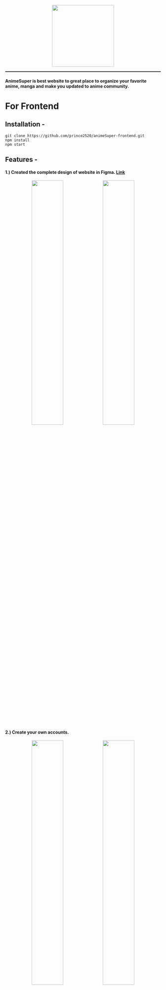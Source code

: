 <p align="center">
  <img width="200" src="https://user-images.githubusercontent.com/68547999/229590865-45614c46-a5c2-4bb0-8851-e423d457369b.jpg">
</p>


<hr style="border:1px solid gray">

#### AnimeSuper is best website to great place to organize your favorite anime, manga and make you updated to anime community. 

# For Frontend

## Installation - 

```
git clone https://github.com/prince2520/animeSuper-frontend.git
npm install  
npm start     
```
## Features -

#### 1.) Created the complete design of website in Figma. [Link](https://www.figma.com/file/hceRTLfnSDUt1bUrgR47Q0/Anime-Project?node-id=3-75) 
<p align="center">
  <img width="45%" src="https://user-images.githubusercontent.com/68547999/229492141-ea8888d2-bb79-43fb-a8cf-865ac84ea0c6.png">
  <img width="45%" src="https://user-images.githubusercontent.com/68547999/229492362-a0a9a6cf-80f0-4bb5-9259-6afc7f4d0a19.png">
</p>


#### 2.) Create your own accounts.
<p align="center">
  <img width="45%" src="https://user-images.githubusercontent.com/68547999/229362814-4239d3d6-5242-4c16-9b0e-9d23137a1762.png">
  <img width="45%" src="https://user-images.githubusercontent.com/68547999/229362839-85de1d17-8567-47b9-8481-ac60995dbd26.png">
</p>

#### 3.) Add anime/manga to the favorite list.
<p align="center">
  <img width="45%" src="https://user-images.githubusercontent.com/68547999/229363102-6b8d7071-da49-46f7-8c22-1c101363d6c1.png">
  <img width="45%" src="https://user-images.githubusercontent.com/68547999/229363133-2898be81-40be-4a50-918f-828f3c366981.png">
</p>


#### 4.) Add anime/manga to the watchlist list.
<p align="center">
  <img width="45%" src="https://user-images.githubusercontent.com/68547999/229363247-1243df6f-ad1a-406a-b7ed-4662412dc145.png">
  <img width="45%" src="https://user-images.githubusercontent.com/68547999/229363286-bbdb561e-b4b0-4691-bb8e-f19d8e76217b.png">
</p>

#### 5.) Save your profile.
<p align="center">
  <img width="45%" src="https://user-images.githubusercontent.com/68547999/229363390-7e0ec32f-f4b9-445d-82c3-a9da7ef359a5.png">
  <img width="45%" src="https://user-images.githubusercontent.com/68547999/229363421-5f4a7623-475a-4ecb-8a17-ea530f792d9a.png">
</p>

#### 6.) Manage your anime/mange list, update your status and get updated to anime community. 
<p align="center">
  <img width="45%" src="https://user-images.githubusercontent.com/68547999/229363451-1cc93aa3-cd6b-46d3-ab10-710232e9682a.png">
  <img width="45%" src="https://user-images.githubusercontent.com/68547999/229363472-733adae3-0622-4680-8ceb-db1e24f11e51.png">
</p>


# For Backend

## Installation -
```
git clone https://github.com/prince2520/animeSuper-backend.git
pip install -r requirements.txt 
py manage.py runserver
```

## API Endpoints -

#### Authentication Endpoints -

| endpoint     | query      | body     | description |
| -------------- | ------------- | ----------- |------------------------------ |
| authentication/signup |      -    | username, email, password, confirmPassword | to signup account  |
| authentication/signin |      -    | email, password      | to login account  |
| authentication/profile-detail | email          | -         | get profile detail  |
| authentication/profile-satistics |   email       | -         | get statistics of manga/anime of the user|
| authentication/edit-profile |    -      | email         | get statistics of manga/anime of the user|

#### Anime/Manga Endpoints -

| endpoint     | query      | body     | description |
| -------------- | ------------- | ----------- |------------------------------ |
| animeManga/animeManga-list | category, rank_type, limit          | -         | get the list of anime/manga according to ranking |
| animeManga/animeManga-detail/<int:animeID> | category          |  -        | get the detail of the anime/manga  |
| animeManga/animeManga-search |  animeMangaName        |       -   | search and get the result  |

#### Watchlist Endpoints -

| endpoint     | query      | body     | description |
| -------------- | ------------- | ----------- |------------------------------ |
| my_watchlist/add-watchlist-item |      -    |email, category, category_id, img_url, title, num_episode_or_chapter, media_type          | add anime/manga to watchlist of user |
| my_watchlist/get-watchlist-list |  email    |      -    | get the complete list of watchlist of user |
| my_watchlist/delete-watchlist-item |email, categoryId          |   -       | delete the anime/manga from the watchlist  |
| my_watchlist/edit-watchlist-item|     -     | email, category_id, status, progress         | edit the status of anime/manga  |

#### Favorite list Endpoints -

| endpoint     | query      | body     | description |
| -------------- | ------------- | ----------- |------------------------------ |
| my_favorite/add-item-favorite |   -     |email, category_id, category, img_url, title, score, year, num_episode_chapter, media_type          | add anime/manga to favorite list |
| my_favorite/get-favorite-list |    email      |     -     | get the complete list of favoritelist of user   |
| my_favorite/delete-favorite-item | email, categoryId, category |   -    | delete the anime/manga from the favoritelist  |


# Technologies used -
#### For Frontend - 
* [React](https://react.dev/)
* [Figma](https://www.figma.com/)
* [Iconify](https://iconify.design/)
* [React Intersection Observer](https://www.npmjs.com/package/react-intersection-observer)
* [Redux Toolkit](https://redux-toolkit.js.org/)
* [Swiper](https://swiperjs.com/)
* [React Image File Resizer](https://www.npmjs.com/package/react-image-file-resizer)
* [Firebase](https://firebase.google.com/)

#### For Backend -
* [Django](https://www.djangoproject.com/)
* [Django Rest Framework](https://www.django-rest-framework.org/)
* [MyAnimelist API](https://myanimelist.net/apiconfig/references/api/v2)

# Demo 
[Youtube Link](https://www.youtube.com/watch?v=Y-R6vcsiS_M&ab_channel=029Prince)

https://user-images.githubusercontent.com/68547999/229545341-e9e0bb48-874a-4659-afe1-420c45d873a5.mp4


